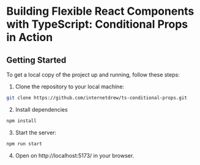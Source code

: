 # Building Flexible React Components with TypeScript: Conditional Props in Action

## Getting Started

To get a local copy of the project up and running, follow these steps:

1. Clone the repository to your local machine:

```bash
git clone https://github.com/internetdrew/ts-conditional-props.git
```

2. Install dependencies

```bash
npm install
```

3. Start the server:

```bash
npm run start
```

4. Open on http://localhost:5173/ in your browser.
